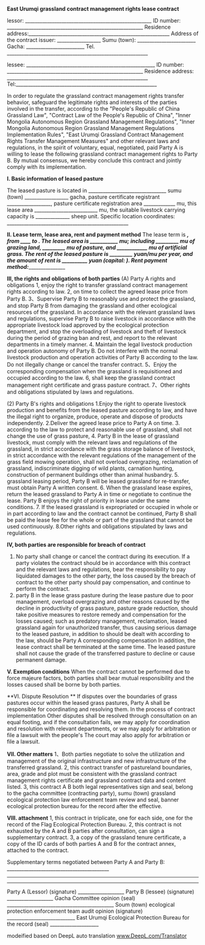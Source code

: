 **East Urumqi grassland contract management rights lease contract**

lessor: ____________________________________________________ 
ID number: ________________________________________________________ 
Residence address:__________________________________________________________ 
Address of the contract issuer: __________________ 
Sumu (town): ________________________ 
Gacha: ________________________ 
Tel. __________________________________________________________

lessee: _____________________________________________________ 
ID number: ________________________________________________________ 
Residence address: __________________________________________________________ Tel:__________________________________________________________

In order to regulate the grassland contract management rights transfer behavior, safeguard the legitimate rights and interests of the parties involved in the transfer, according to the "People's Republic of China Grassland Law", "Contract Law of the People's Republic of China", "Inner Mongolia Autonomous Region Grassland Management Regulations", "Inner Mongolia Autonomous Region Grassland Management Regulations Implementation Rules", "East Urumqi Grassland Contract Management Rights Transfer Management Measures" and other relevant laws and regulations, in the spirit of voluntary, equal, negotiated, paid Party A is willing to lease the following grassland contract management rights to Party B. By mutual consensus, we hereby conclude this contract and jointly comply with its implementation.


**I. Basic information of leased pasture** 

The leased pasture is located in ________________________________ sumu (town) __________________ gacha, pasture certificate registrant __________________, pasture certificate registration area _____________ mu, this lease area __________________________ mu, the suitable livestock carrying capacity is ______________ sheep unit.
Specific location coordinates: __________________________________________________


**II. Lease term, lease area, rent and payment method**
The lease term is _______, from ____ to _____. The leased area is ___________ mu; including _________ mu of grazing land, _________ mu of pasture, and ____________ mu of artificial grass. The rent of the leased pasture is _________ yuan/mu per year, and the amount of rent is __________ yuan (capital: _____________). Rent payment method:________________________________________


**III, the rights and obligations of both parties**
(A) Party A rights and obligations
1, enjoy the right to transfer grassland contract management rights according to law.
2, on time to collect the agreed lease price from Party B. 3、Supervise Party B to reasonably use and protect the grassland, and stop Party B from damaging the grassland and other ecological resources of the grassland. In accordance with the relevant grassland laws and regulations, supervise Party B to raise livestock in accordance with the appropriate livestock load approved by the ecological protection department, and stop the overloading of livestock and theft of livestock during the period of grazing ban and rest, and report to the relevant departments in a timely manner. 4. Maintain the legal livestock production and operation autonomy of Party B. Do not interfere with the normal livestock production and operation activities of Party B according to the law. Do not illegally change or cancel the transfer contract. 5、Enjoy the corresponding compensation when the grassland is requisitioned and occupied according to the law. 6, shall keep the grassland contract management right certificate and grass pasture contract.
7、Other rights and obligations stipulated by laws and regulations.

(2) Party B's rights and obligations
1.Enjoy the right to operate livestock production and benefits from the leased pasture according to law, and have the illegal right to organize, produce, operate and dispose of products independently.
2.Deliver the agreed lease price to Party A on time. 
3. according to the law to protect and reasonable use of grassland, shall not change the use of grass pasture, 
4. Party B in the lease of grassland livestock, must comply with the relevant laws and regulations of the grassland, in strict accordance with the grass storage balance of livestock, in strict accordance with the relevant regulations of the management of the grass field mowing operation, shall not overload overgrazing, reclamation of grassland, indiscriminate digging of wild plants, carnation hunting, construction of permanent buildings other than animal husbandry. 
5. grassland leasing period, Party B will be leased grassland for re-transfer, must obtain Party A written consent. 
6. When the grassland lease expires, return the leased grassland to Party A in time or negotiate to continue the lease. Party B enjoys the right of priority in lease under the same conditions. 
7. If the leased grassland is expropriated or occupied in whole or in part according to law and the contract cannot be continued, Party B shall be paid the lease fee for the whole or part of the grassland that cannot be used continuously.
8.Other rights and obligations stipulated by laws and regulations.


**IV, both parties are responsible for breach of contract**
1. No party shall change or cancel the contract during its execution. If a party violates the contract should be in accordance with this contract and the relevant laws and regulations, bear the responsibility to pay liquidated damages to the other party, the loss caused by the breach of contract to the other party should pay compensation, and continue to perform the contract. 
2. party B in the lease grass pasture during the lease pasture due to poor management, overload overgrazing and other reasons caused by the decline in productivity of grass pasture, pasture grade reduction, should take positive measures to restore remedy and compensation for the losses caused; such as predatory management, reclamation, leased grassland again for unauthorized transfer, thus causing serious damage to the leased pasture, in addition to should be dealt with according to the law, should be Party A corresponding compensation In addition, the lease contract shall be terminated at the same time. The leased pasture shall not cause the grade of the transferred pasture to decline or cause permanent damage.


**V. Exemption conditions** 
When the contract cannot be performed due to force majeure factors, both parties shall bear mutual responsibility and the losses caused shall be borne by both parties.


**VI. Dispute Resolution **
If disputes over the boundaries of grass pastures occur within the leased grass pastures, Party A shall be responsible for coordinating and resolving them. In the process of contract implementation
Other disputes shall be resolved through consultation on an equal footing, and if the consultation fails, we may apply for coordination and resolution with relevant departments, or we may apply for arbitration or file a lawsuit with the people's
The court may also apply for arbitration or file a lawsuit.


**VII. Other matters**
1、Both parties negotiate to solve the utilization and management of the original infrastructure and new infrastructure of the transferred grassland. 
2, this contract transfer of pastureland boundaries, area, grade and plot must be consistent with the grassland contract management rights certificate and grassland contract data and content listed. 
3, this contract A B both legal representatives sign and seal, belong to the gacha committee (contracting party), sumu (town) grassland ecological protection law enforcement team review and seal, banner ecological protection bureau for the record after the effective.


**VIII. attachment** 
1, this contract in triplicate, one for each side, one for the record of the Flag Ecological Protection Bureau. 2, this contract is not exhausted by the A and B parties after consultation, can sign a supplementary contract. 3, a copy of the grassland tenure certificate, a copy of the ID cards of both parties A and B for the contract annex, attached to the contract.

Supplementary terms negotiated between 
Party A and Party B: __________________________________________
________________________________________________________________ 
________________________________________________________________ 
Party A (Lessor) (signature) ___________________
Party B (lessee) (signature) ___________________ 
Gacha Committee opinion (seal) ____________________________________________ 
Soum (town) ecological protection enforcement team audit opinion (signature) ____________________________ 
East Urumqi Ecological Protection Bureau for the record (seal) ____________________

modeified based on DeepL auto translation www.DeepL.com/Translator 
